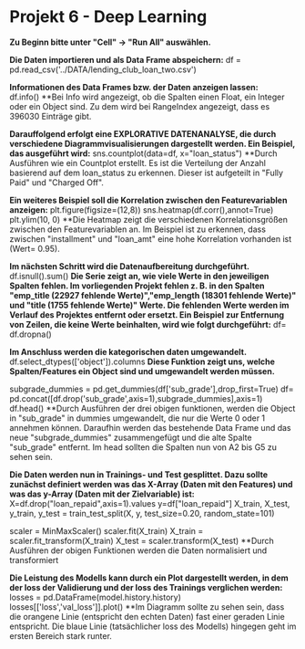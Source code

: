 # Projekt 6 - Deep Learning

**Zu Beginn bitte unter "Cell" -> "Run All" auswählen.**

**Die Daten importieren und als Data Frame abspeichern:**
df = pd.read_csv('../DATA/lending_club_loan_two.csv')
       
**Informationen des Data Frames bzw. der Daten anzeigen lassen:**     
df.info()
**Bei Info wird angezeigt, ob die Spalten einen Float, ein Integer oder ein Object sind. Zu dem wird bei RangeIndex angezeigt, dass es 396030 Einträge gibt.

**Darauffolgend erfolgt eine EXPLORATIVE DATENANALYSE, die durch verschiedene Diagrammvisualisierungen dargestellt werden. Ein Beispiel, das ausgeführt wird:**
sns.countplot(data=df, x="loan_status")
**Durch Ausführen wie ein Countplot erstellt. Es ist die Verteilung der Anzahl basierend auf dem loan_status zu erkennen. Dieser ist aufgeteilt in "Fully Paid" und "Charged Off".

**Ein weiteres Beispiel soll die Korrelation zwischen den Featurevariablen anzeigen:**
plt.figure(figsize=(12,8))
sns.heatmap(df.corr(),annot=True)
plt.ylim(10, 0)
**Die Heatmap zeigt die verschiedenen Korrelationsgrößen zwischen den Featurevariablen an. Im Beispiel ist zu erkennen, dass zwischen "installment" und "loan_amt" eine hohe Korrelation vorhanden ist (Wert= 0.95).

**Im nächsten Schritt wird die Datenaufbereitung durchgeführt.**
df.isnull().sum()
**Die Serie zeigt an, wie viele Werte in den jeweiligen Spalten fehlen. Im vorliegenden Projekt fehlen z. B. in den Spalten "emp_title (22927 fehlende Werte)","emp_length (18301 fehlende Werte)" und "title (1755 fehlende Werte)" Werte. Die fehlenden Werte werden im Verlauf des Projektes entfernt oder ersetzt.
Ein Beispiel zur Entfernung von Zeilen, die keine Werte beinhalten, wird wie folgt durchgeführt:**
df= df.dropna()

**Im Anschluss werden die kategorischen daten umgewandelt.**
df.select_dtypes(['object']).columns
**Diese Funktion zeigt uns, welche Spalten/Features ein Object sind und umgewandelt werden müssen.**

subgrade_dummies = pd.get_dummies(df['sub_grade'],drop_first=True)
df= pd.concat([df.drop('sub_grade',axis=1),subgrade_dummies],axis=1)
df.head()
**Durch Ausführen der drei obigen funktionen, werden die Object in "sub_grade" in dummies umgewandelt, die nur die Werte 0 oder 1 annehmen können. Daraufhin werden das bestehende Data Frame und das neue "subgrade_dummies" zusammengefügt und die alte Spalte "sub_grade" entfernt. Im head sollten die Spalten nun von A2 bis G5 zu sehen sein.

**Die Daten werden nun in Trainings- und Test gesplittet. Dazu sollte zunächst definiert werden was das X-Array (Daten mit den Features) und was das y-Array (Daten mit der Zielvariable) ist:** 
X=df.drop("loan_repaid",axis=1).values
y=df["loan_repaid"]
X_train, X_test, y_train, y_test = train_test_split(X, y, test_size=0.20, random_state=101)

scaler = MinMaxScaler()
scaler.fit(X_train)
X_train = scaler.fit_transform(X_train)
X_test = scaler.transform(X_test)
**Durch Ausführen der obigen Funktionen werden die Daten normalisiert und transformiert

**Die Leistung des Modells kann durch ein Plot dargestellt werden, in dem der loss der Validierung und der loss des Trainings verglichen werden:**
losses = pd.DataFrame(model.history.history)
losses[['loss','val_loss']].plot()
**Im Diagramm sollte zu sehen sein, dass die orangene Linie (entspricht den echten Daten) fast einer geraden Linie entspricht. Die blaue Linie (tatsächlicher loss des Modells) hingegen geht im ersten Bereich stark runter.
